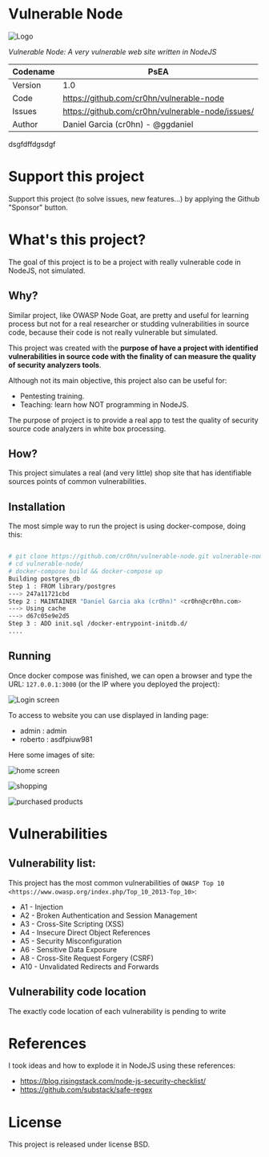 Vulnerable Node
===============

![Logo](https://raw.githubusercontent.com/cr0hn/vulnerable-node/master/images/logo-small.png)

*Vulnerable Node: A very vulnerable web site written in NodeJS*

Codename | PsEA
-------- | ----
Version | 1.0
Code | https://github.com/cr0hn/vulnerable-node
Issues | https://github.com/cr0hn/vulnerable-node/issues/
Author | Daniel Garcia (cr0hn) - @ggdaniel
dsgfdffdgsdgf
# Support this project

Support this project (to solve issues, new features...) by applying the Github "Sponsor" button.

# What's this project?

The goal of this project is to be a project with really vulnerable code in NodeJS, not simulated.

## Why?

Similar project, like OWASP Node Goat, are pretty and useful for learning process but not for a real researcher or studding vulnerabilities in source code, because their code is not really vulnerable but simulated.

This project was created with the **purpose of have a project with identified vulnerabilities in source code with the finality of can measure the quality of security analyzers tools**.

Although not its main objective, this project also can be useful for:

- Pentesting training.
- Teaching: learn how NOT programming in NodeJS.

The purpose of project is to provide a real app to test the quality of security source code analyzers in white box processing.

## How?

This project simulates a real (and very little) shop site that has identifiable sources points of common vulnerabilities.

## Installation

The most simple way to run the project is using docker-compose, doing this:

```bash

# git clone https://github.com/cr0hn/vulnerable-node.git vulnerable-node
# cd vulnerable-node/
# docker-compose build && docker-compose up
Building postgres_db
Step 1 : FROM library/postgres
---> 247a11721cbd
Step 2 : MAINTAINER "Daniel Garcia aka (cr0hn)" <cr0hn@cr0hn.com>
---> Using cache
---> d67c05e9e2d5
Step 3 : ADD init.sql /docker-entrypoint-initdb.d/
....
```

## Running

Once docker compose was finished, we can open a browser and type the URL: `127.0.0.1:3000` (or the IP where you deployed the project):

![Login screen](https://raw.githubusercontent.com/cr0hn/vulnerable-node/master/images/login.jpg)

To access to website you can use displayed in landing page:

- admin : admin
- roberto : asdfpiuw981

Here some images of site:

![home screen](https://raw.githubusercontent.com/cr0hn/vulnerable-node/master/images/home.jpg)

![shopping](https://raw.githubusercontent.com/cr0hn/vulnerable-node/master/images/shop.jpg)

![purchased products](https://raw.githubusercontent.com/cr0hn/vulnerable-node/master/images/purchased.jpg)

# Vulnerabilities

## Vulnerability list:

This project has the most common vulnerabilities of `OWASP Top 10 <https://www.owasp.org/index.php/Top_10_2013-Top_10>`:

- A1  - Injection
- A2  - Broken Authentication and Session Management
- A3  - Cross-Site Scripting (XSS)
- A4  - Insecure Direct Object References
- A5  - Security Misconfiguration
- A6  - Sensitive Data Exposure
- A8  - Cross-Site Request Forgery (CSRF)
- A10 - Unvalidated Redirects and Forwards

## Vulnerability code location

The exactly code location of each vulnerability is pending to write

# References

I took ideas and how to explode it in NodeJS using these references:

- https://blog.risingstack.com/node-js-security-checklist/
- https://github.com/substack/safe-regex

# License

This project is released under license BSD.
